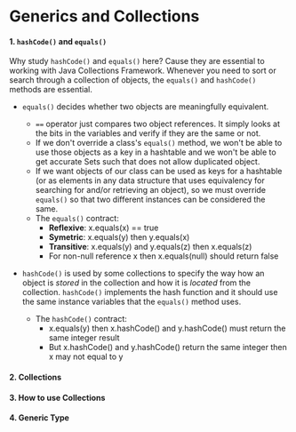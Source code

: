 # Generics and Collections

#### 1. ```hashCode()``` and ```equals()```
Why study ```hashCode()``` and ```equals()``` here? Cause they are essential to working with Java Collections Framework. Whenever you need to sort or search through a collection of objects, the ```equals()``` and ```hashCode()``` methods are essential.

* ```equals()``` decides whether two objects are meaningfully equivalent.
    * ```==``` operator just compares two object references. It simply looks at the bits in the variables and verify if they are the same or not.
    * If we don't override a class's ```equals()``` method, we won't be able to use those objects as a key in a hashtable and we won't be able to get accurate Sets such that does not allow duplicated object.
    * If we want objects of our class can be used as keys for a hashtable (or as elements in any data structure that uses equivalency for searching for and/or retrieving an object), so we must override ```equals()``` so that two different instances can be considered the same.
    * The ```equals()``` contract:
        * **Reflexive**: x.equals(x) == true
        * **Symetric**: x.equals(y) then y.equals(x)
        * **Transitive**: x.equals(y) and y.equals(z) then x.equals(z)
        * For non-null reference x then x.equals(null) should return false

* ```hashCode()``` is used by some collections to specify the way how an object is *stored* in the collection and how it is *located* from the collection. ```hashCode()``` implements the hash function and it should use the same instance variables that the ```equals()``` method uses.
    * The ```hashCode()``` contract:
        * x.equals(y) then x.hashCode() and y.hashCode() must return the same integer result
        * But x.hashCode() and y.hashCode() return the same integer then x may not equal to y


#### 2. Collections


#### 3. How to use Collections


#### 4. Generic Type
